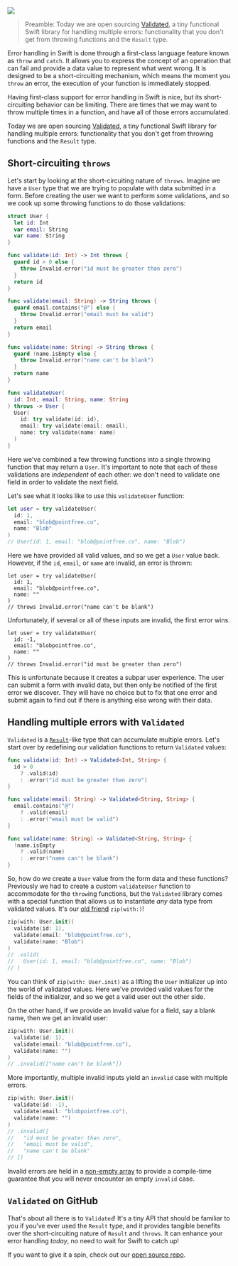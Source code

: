 ![](https://d1iqsrac68iyd8.cloudfront.net/posts/0014-open-sourcing-validated/poster.jpg)

> Preamble: Today we are open sourcing [Validated](https://github.com/pointfreeco/swift-validated),
> a tiny functional Swift library for handling multiple errors: functionality that you don't get
> from throwing functions and the `Result` type.

Error handling in Swift is done through a first-class language feature known as `throw` and `catch`.
It allows you to express the concept of an operation that can fail and provide a data value to
represent what went wrong. It is designed to be a short-circuiting mechanism, which means the moment
you `throw` an error, the execution of your function is immediately stopped.

Having first-class support for error handling in Swift is nice, but its short-circuiting behavior
can be limiting. There are times that we may want to throw multiple times in a function, and have
all of those errors accumulated.

Today we are open sourcing [Validated](https://github.com/pointfreeco/swift-validated), a tiny
functional Swift library for handling multiple errors: functionality that you don't get from
throwing functions and the `Result` type.

## Short-circuiting `throws`

Let's start by looking at the short-circuiting nature of `throws`. Imagine we have a `User` type
that we are trying to populate with data submitted in a form. Before creating the user we want to
perform some validations, and so we cook up some throwing functions to do those validations:

```swift
struct User {
  let id: Int
  var email: String
  var name: String
}

func validate(id: Int) -> Int throws {
  guard id > 0 else {
    throw Invalid.error("id must be greater than zero")
  }
  return id
}

func validate(email: String) -> String throws {
  guard email.contains("@") else {
    throw Invalid.error("email must be valid")
  }
  return email
}

func validate(name: String) -> String throws {
  guard !name.isEmpty else {
    throw Invalid.error("name can't be blank")
  }
  return name
}

func validateUser(
  id: Int, email: String, name: String
) throws -> User {
  User(
    id: try validate(id: id),
    email: try validate(email: email),
    name: try validate(name: name)
  )
}

```
Here we've combined a few throwing functions into a single throwing function that may return a
`User`. It's important to note that each of these validations are _independent_ of each other: we
don't need to validate one field in order to validate the next field.

Let's see what it looks like to use this `validateUser` function:

```swift
let user = try validateUser(
  id: 1,
  email: "blob@pointfree.co",
  name: "Blob"
)
// User(id: 1, email: "blob@pointfree.co", name: "Blob")
```
Here we have provided all valid values, and so we get a `User` value back. However, if the `id`,
`email`, or `name` are invalid, an error is thrown:

``` swift:4
let user = try validateUser(
  id: 1,
  email: "blob@pointfree.co",
  name: ""
)
// throws Invalid.error("name can't be blank")
```

Unfortunately, if several or all of these inputs are invalid, the first error wins.

```swift:2-4
let user = try validateUser(
  id: -1,
  email: "blobpointfree.co",
  name: ""
)
// throws Invalid.error("id must be greater than zero")
```

This is unfortunate because it creates a subpar user experience. The user can submit a form with
invalid data, but then only be notified of the first error we discover. They will have no choice but
to fix that one error and submit again to find out if there is anything else wrong with their data.

## Handling multiple errors with `Validated`

`Validated` is a [`Result`](https://github.com/antitypical/Result)-like type that can accumulate
multiple errors. Let's start over by redefining our validation functions to return `Validated`
values:

```swift
func validate(id: Int) -> Validated<Int, String> {
  id > 0
    ? .valid(id)
    : .error("id must be greater than zero")
}

func validate(email: String) -> Validated<String, String> {
  email.contains("@")
    ? .valid(email)
    : .error("email must be valid")
}

func validate(name: String) -> Validated<String, String> {
  !name.isEmpty
    ? .valid(name)
    : .error("name can't be blank")
}
```

So, how do we create a `User` value from the form data and these functions? Previously we had to
create a custom `validateUser` function to accommodate for the `throw`ing functions, but the
`Validated` library comes with a special function that allows us to instantiate _any_ data type from
validated values. It's our [old friend](/episodes/ep23-the-many-faces-of-zip-part-1) `zip(with:)`!

```swift
zip(with: User.init)(
  validate(id: 1),
  validate(email: "blob@pointfree.co"),
  validate(name: "Blob")
)
// .valid(
//   User(id: 1, email: "blob@pointfree.co", name: "Blob")
// )
```

You can think of `zip(with: User.init)` as a lifting the `User` initializer up into the world of
validated values. Here we've provided valid values for the fields of the initializer, and so we get
a valid user out the other side.

On the other hand, if we provide an invalid value for a field, say a blank name, then we get an
invalid user:

```swift
zip(with: User.init)(
  validate(id: 1),
  validate(email: "blob@pointfree.co"),
  validate(name: "")
)
// .invalid(["name can't be blank"])
```

More importantly, multiple invalid inputs yield an `invalid` case with multiple errors.

```swift
zip(with: User.init)(
  validate(id: -1),
  validate(email: "blobpointfree.co"),
  validate(name: "")
)
// .invalid([
//   "id must be greater than zero",
//   "email must be valid",
//   "name can't be blank"
// ])
```

Invalid errors are held in a [non-empty array](https://github.com/pointfreeco/swift-nonempty.git) to
provide a compile-time guarantee that you will never encounter an empty `invalid` case.

## `Validated` on GitHub

That's about all there is to `Validated`! It's a tiny API that should be familiar to you if you've
ever used the `Result` type, and it provides tangible benefits over the short-circuiting nature of
`Result` and `throws`. It can enhance your error handling _today_, no need to wait for Swift to
catch up!

If you want to give it a spin, check out our
[open source repo](https://github.com/pointfreeco/swift-validated).
